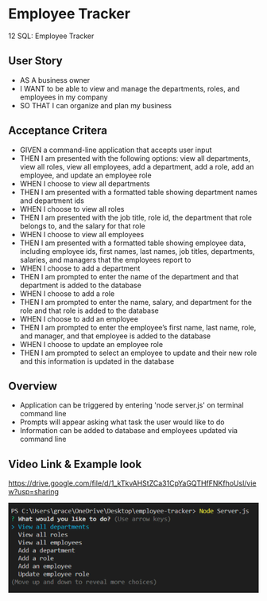 # Employee Tracker 
12 SQL: Employee Tracker

## User Story

* AS A business owner
* I WANT to be able to view and manage the departments, roles, and employees in my company
* SO THAT I can organize and plan my business


## Acceptance Critera

* GIVEN a command-line application that accepts user input
* THEN I am presented with the following options: view all departments, view all roles, view all employees, add a department, add a role, add an employee, and update an employee role
* WHEN I choose to view all departments
* THEN I am presented with a formatted table showing department names and department ids
* WHEN I choose to view all roles
* THEN I am presented with the job title, role id, the department that role belongs to, and the salary for that role
* WHEN I choose to view all employees
* THEN I am presented with a formatted table showing employee data, including employee ids, first names, last names, job titles, departments, salaries, and managers that the employees report to
* WHEN I choose to add a department
* THEN I am prompted to enter the name of the department and that department is added to the database
* WHEN I choose to add a role
* THEN I am prompted to enter the name, salary, and department for the role and that role is added to the database
* WHEN I choose to add an employee
* THEN I am prompted to enter the employee’s first name, last name, role, and manager, and that employee is added to the database
* WHEN I choose to update an employee role
* THEN I am prompted to select an employee to update and their new role and this information is updated in the database 

## Overview

* Application can be triggered by entering 'node server.js' on terminal command line
* Prompts will appear asking what task the user would like to do
* Information can be added to database and employees updated via command line

## Video Link & Example look
https://drive.google.com/file/d/1_kTkvAHStZCa31CpYaGQTHfFNKfhoUsl/view?usp=sharing

<img src="assets/example.png">
